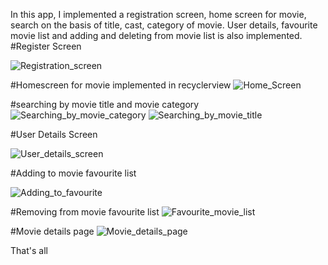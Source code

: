 In this app, I implemented a registration screen, home screen for movie, search on the basis of title, cast, category of movie. User details, favourite movie list and adding and deleting from movie list is also implemented.
#Register Screen

![Registration_screen](https://github.com/mahfuj14/MovieStore/assets/67245838/4cbae16c-a48a-4327-a76f-211b3180c867)

#Homescreen for movie implemented in recyclerview
![Home_Screen](https://github.com/mahfuj14/MovieStore/assets/67245838/147099b1-3d2f-4d4b-ac39-5d65baf14c52)

#searching by movie title and movie category
![Searching_by_movie_category](https://github.com/mahfuj14/MovieStore/assets/67245838/e4bbcfb5-df44-4d30-89b3-5e27f3e10391)
![Searching_by_movie_title](https://github.com/mahfuj14/MovieStore/assets/67245838/5e21121f-4457-472d-8d8c-7064cb0566fa)

#User Details Screen

![User_details_screen](https://github.com/mahfuj14/MovieStore/assets/67245838/158b7aa5-0c83-43c0-bd5f-759735f9dd44)

#Adding to movie favourite list

![Adding_to_favourite](https://github.com/mahfuj14/MovieStore/assets/67245838/bc174050-c392-43fc-b30e-580a7af0350e)

#Removing from movie favourite list
![Favourite_movie_list](https://github.com/mahfuj14/MovieStore/assets/67245838/a1d01acc-4ed1-4775-b015-31d83abca5b7)

#Movie details page
![Movie_details_page](https://github.com/mahfuj14/MovieStore/assets/67245838/f7159eeb-660c-4fc8-834a-e51c51c94c2f)

That's all



